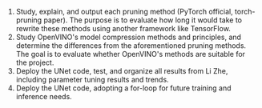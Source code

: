 1. Study, explain, and output each pruning method (PyTorch official, torch-pruning paper). The purpose is to evaluate how long it would take to rewrite these methods using another framework like TensorFlow.
2. Study OpenVINO's model compression methods and principles, and determine the differences from the aforementioned pruning methods. The goal is to evaluate whether OpenVINO's methods are suitable for the project.
3. Deploy the UNet code, test, and organize all results from Li Zhe, including parameter tuning results and trends.
4. Deploy the UNet code, adopting a for-loop for future training and inference needs.
